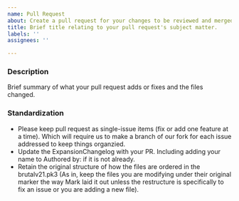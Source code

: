 ```yaml
---
name: Pull Request
about: Create a pull request for your changes to be reviewed and merged into the project.
title: Brief title relating to your pull request's subject matter.
labels: ''
assignees: ''

---
```


### Description
Brief summary of what your pull request adds or fixes and the files changed.

### Standardization
- Please keep pull request as single-issue items (fix or add one feature at a time).  Which will require us to make a branch of our fork for each issue addressed to keep things organzied.
- Update the ExpansionChangelog with your PR.  Including adding your name to Authored by: if it is not already.
- Retain the original structure of how the files are ordered in the brutalv21.pk3 (As in, keep the files you are modifying under their original marker the way Mark laid it out unless the restructure is specifically to fix an issue or you are adding a new file).
